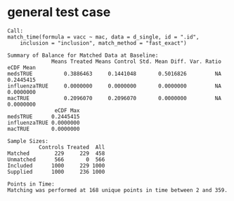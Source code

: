 # general test case

    Call:
    match_time(formula = vacc ~ mac, data = d_single, id = ".id", 
        inclusion = "inclusion", match_method = "fast_exact")
    
    Summary of Balance for Matched Data at Baseline:
                  Means Treated Means Control Std. Mean Diff. Var. Ratio eCDF Mean
    medsTRUE          0.3886463     0.1441048       0.5016826         NA 0.2445415
    influenzaTRUE     0.0000000     0.0000000       0.0000000         NA 0.0000000
    macTRUE           0.2096070     0.2096070       0.0000000         NA 0.0000000
                   eCDF Max
    medsTRUE      0.2445415
    influenzaTRUE 0.0000000
    macTRUE       0.0000000
    
    Sample Sizes:
              Controls Treated  All
    Matched        229     229  458
    Unmatched      566       0  566
    Included      1000     229 1000
    Supplied      1000     236 1000
    
    Points in Time:
    Matching was performed at 168 unique points in time between 2 and 359.

